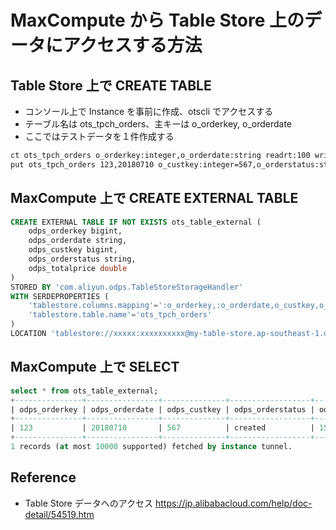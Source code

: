 
# MaxCompute から Table Store 上のデータにアクセスする方法


## Table Store 上で CREATE TABLE

* コンソール上で Instance を事前に作成、otscli でアクセスする
* テーブル名は ots_tpch_orders、主キーは o_orderkey, o_orderdate
* ここではテストデータを１件作成する

```bash
ct ots_tpch_orders o_orderkey:integer,o_orderdate:string readrt:100 writert:50
put ots_tpch_orders 123,20180710 o_custkey:integer=567,o_orderstatus:string=created,o_totalprice:double=1500.5
```

## MaxCompute 上で CREATE EXTERNAL TABLE

```sql
CREATE EXTERNAL TABLE IF NOT EXISTS ots_table_external (
    odps_orderkey bigint,
    odps_orderdate string,
    odps_custkey bigint,
    odps_orderstatus string,
    odps_totalprice double
)
STORED BY 'com.aliyun.odps.TableStoreStorageHandler'
WITH SERDEPROPERTIES (
    'tablestore.columns.mapping'=':o_orderkey,:o_orderdate,o_custkey,o_orderstatus,o_totalprice',
    'tablestore.table.name'='ots_tpch_orders'
)
LOCATION 'tablestore://xxxxx:xxxxxxxxxx@my-table-store.ap-southeast-1.ots.aliyuncs.com';
```

## MaxCompute 上で SELECT

```sql
select * from ots_table_external;
+---------------+----------------+--------------+------------------+-----------------+
| odps_orderkey | odps_orderdate | odps_custkey | odps_orderstatus | odps_totalprice | 
+---------------+----------------+--------------+------------------+-----------------+
| 123           | 20180710       | 567          | created          | 1500.5          | 
+---------------+----------------+--------------+------------------+-----------------+
1 records (at most 10000 supported) fetched by instance tunnel.
```

## Reference

* Table Store データへのアクセス https://jp.alibabacloud.com/help/doc-detail/54519.htm
